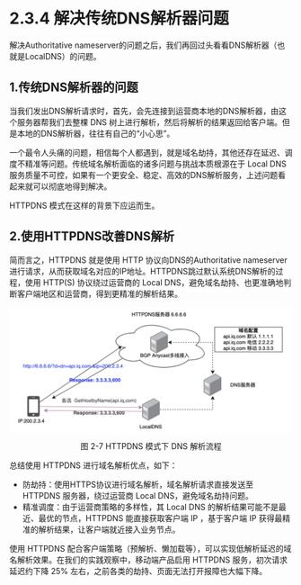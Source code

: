 # 2.3.4 解决传统DNS解析器问题

解决Authoritative nameserver的问题之后，我们再回过头看看DNS解析器（也就是LocalDNS）的问题。

## 1.传统DNS解析器的问题

当我们发出DNS解析请求时，首先，会先连接到运营商本地的DNS解析器，由这个服务器帮我们去整棵 DNS 树上进行解析，然后将解析的结果返回给客户端。但是本地的DNS解析器，往往有自己的“小心思”。

一个最令人头痛的问题，相信每个人都遇到，就是域名劫持，其他还存在延迟、调度不精准等问题。传统域名解析面临的诸多问题与挑战本质根源在于 Local DNS 服务质量不可控，如果有一个更安全、稳定、高效的DNS解析服务，上述问题看起来就可以彻底地得到解决。

HTTPDNS 模式在这样的背景下应运而生。

## 2.使用HTTPDNS改善DNS解析

简而言之，HTTPDNS 就是使用 HTTP 协议向DNS的Authoritative nameserver 进行请求，从而获取域名对应的IP地址。HTTPDNS跳过默认系统DNS解析的过程，使用 HTTP(S) 协议绕过运营商的 Local DNS，避免域名劫持、也更准确地判断客户端地区和运营商，得到更精准的解析结果。

<div  align="center">
	<img src="../assets/httpdns.png" width = "520"  align=center />
	<p>图 2-7 HTTPDNS 模式下 DNS 解析流程</p>
</div>

总结使用 HTTPDNS 进行域名解析优点，如下：

- 防劫持：使用HTTPS协议进行域名解析，域名解析请求直接发送至 HTTPDNS 服务器，绕过运营商 Local DNS，避免域名劫持问题。
- 精准调度：由于运营商策略的多样性，其 Local DNS 的解析结果可能不是最近、最优的节点，HTTPDNS 能直接获取客户端 IP ，基于客户端 IP 获得最精准的解析结果，让客户端就近接入业务节点。

使用 HTTPDNS 配合客户端策略（预解析、懒加载等），可以实现低解析延迟的域名解析效果。在我们的实践观察中，移动端产品启用 HTTPDNS 服务，初次请求延迟约下降 25% 左右，之前各类的劫持、页面无法打开报障也大幅下降。